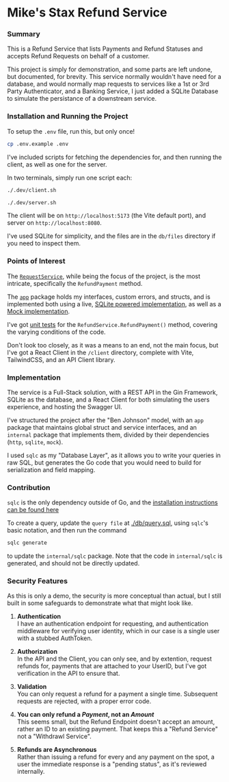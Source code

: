 # Mike's Stax Refund Service

### Summary

This is a Refund Service that lists Payments and Refund Statuses and accepts Refund Requests on behalf of a customer.

This project is simply for demonstration, and some parts are left undone, but documented, for brevity. This service normally wouldn't have need for a database, and would normally map requests to services like a 1st or 3rd Party Authenticator, and a Banking Service, I just added a SQLite Database to simulate the persistance of a downstream service.

### Installation and Running the Project

To setup the `.env` file, run this, but only once!

```bash
cp .env.example .env
```

I've included scripts for fetching the dependencies for, and then running the client, as well as one for the server.

In two terminals, simply run one script each:

```bash
./.dev/client.sh
```

```bash
./.dev/server.sh
```

The client will be on `http://localhost:5173` (the Vite default port), and server on `http://localhost:8080`.

I've used SQLite for simplicity, and the files are in the `db/files` directory if you need to inspect them.


### Points of Interest

The [`RequestService`](internal/sqlite/refund-service.go), while being the focus of the project, is the most intricate, specifically the `RefundPayment` method.

The [`app`](app/services.go) package holds my interfaces, custom errors, and structs, and is implemented both using a live, [SQLite powered implementation](internal/sqlite/payment-client.go), as well as a [Mock implementation](internal/mock/payment-client.go).

I've got [unit tests](internal/sqlite/refund-service_test.go) for the `RefundService.RefundPayment()` method, covering the varying conditions of the code.

Don't look too closely, as it was a means to an end, not the main focus, but I've got a React Client in the `/client` directory, complete with Vite, TailwindCSS, and an API Client library.

### Implementation

The service is a Full-Stack solution, with a REST API in the Gin Framework, SQLite as the database, and a React Client for both simulating the users experience, and hosting the Swagger UI.

I've structured the project after the "Ben Johnson" model, with an `app` package that maintains global struct and service interfaces, and an `internal` package that implements them, divided by their dependencies (`http`, `sqlite`, `mock`).

I used `sqlc` as my "Database Layer", as it allows you to write your queries in raw SQL, but generates the Go code that you would need to build for serialization and field mapping.

### Contribution

`sqlc` is the only dependency outside of Go, and the [installation instructions can be found here](https://docs.sqlc.dev/en/stable/overview/install.html)

To create a query, update the `query file` at [./db/query.sql](./db/query.sql), using `sqlc`'s basic notation, and then run the command 

```bash
sqlc generate
```

to update the `internal/sqlc` package. Note that the code in `internal/sqlc` is generated, and should not be directly updated.

### Security Features

As this is only a demo, the security is more conceptual than actual, but I still built in some safeguards to demonstrate what that might look like. 

1. **Authentication**  
I have an authentication endpoint for requesting, and authentication middleware for verifying user identity, which in our case is a single user with a stubbed AuthToken.

1. **Authorization**  
In the API and the Client, you can only see, and by extention, request refunds for, payments that are attached to your UserID, but I've got verification in the API to ensure that.

1. **Validation**  
You can only request a refund for a payment a single time. Subsequent requests are rejected, with a proper error code.

1. **You can only refund a *Payment*, not an *Amount***  
This seems small, but the Refund Endpoint doesn't accept an amount, rather an ID to an existing payment. That keeps this a "Refund Service" not a "Withdrawl Service".

1. **Refunds are Asynchronous**  
Rather than issuing a refund for every and any payment on the spot, a user the immediate response is a "pending status", as it's reviewed internally. 